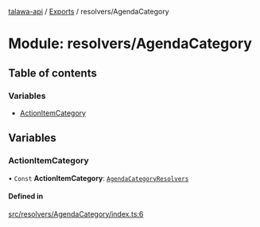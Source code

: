 [talawa-api](../README.md) / [Exports](../modules.md) / resolvers/AgendaCategory

# Module: resolvers/AgendaCategory

## Table of contents

### Variables

- [ActionItemCategory](resolvers_AgendaCategory.md#actionitemcategory)

## Variables

### ActionItemCategory

• `Const` **ActionItemCategory**: [`AgendaCategoryResolvers`](types_generatedGraphQLTypes.md#agendacategoryresolvers)

#### Defined in

[src/resolvers/AgendaCategory/index.ts:6](https://github.com/adi790uu/talawa-api/blob/5146430/src/resolvers/AgendaCategory/index.ts#L6)

